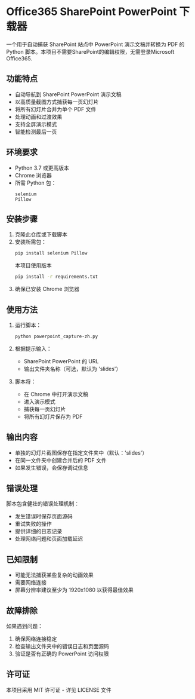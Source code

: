 # Office365 SharePoint PowerPoint 下载器

一个用于自动捕获 SharePoint 站点中 PowerPoint 演示文稿并转换为 PDF 的 Python 脚本。本项目不需要SharePoint的编辑权限，无需登录Microsoft Office365.

## 功能特点

- 自动导航到 SharePoint PowerPoint 演示文稿
- 以高质量截图方式捕获每一页幻灯片
- 将所有幻灯片合并为单个 PDF 文件
- 处理动画和过渡效果
- 支持全屏演示模式
- 智能检测最后一页

## 环境要求

- Python 3.7 或更高版本
- Chrome 浏览器
- 所需 Python 包：
  ```
  selenium
  Pillow
  ```

## 安装步骤

1. 克隆此仓库或下载脚本
2. 安装所需包：
   ```bash
   pip install selenium Pillow
   ```
   本项目使用版本  
   ```bash
   pip install -r requirements.txt
   ```
3. 确保已安装 Chrome 浏览器

## 使用方法

1. 运行脚本：
   ```bash
   python powerpoint_capture-zh.py
   ```

2. 根据提示输入：
   - SharePoint PowerPoint 的 URL
   - 输出文件夹名称（可选，默认为 'slides'）

3. 脚本将：
   - 在 Chrome 中打开演示文稿
   - 进入演示模式
   - 捕获每一页幻灯片
   - 将所有幻灯片保存为 PDF

## 输出内容

- 单独的幻灯片截图保存在指定文件夹中（默认：'slides'）
- 在同一文件夹中创建合并后的 PDF 文件
- 如果发生错误，会保存调试信息

## 错误处理

脚本包含健壮的错误处理机制：
- 发生错误时保存页面源码
- 重试失败的操作
- 提供详细的日志记录
- 处理网络问题和页面加载延迟

## 已知限制

- 可能无法捕获某些复杂的动画效果
- 需要网络连接
- 屏幕分辨率建议至少为 1920x1080 以获得最佳效果

## 故障排除

如果遇到问题：

1. 确保网络连接稳定
2. 检查输出文件夹中的错误日志和页面源码
3. 验证是否有正确的 PowerPoint 访问权限

## 许可证

本项目采用 MIT 许可证 - 详见 LICENSE 文件 